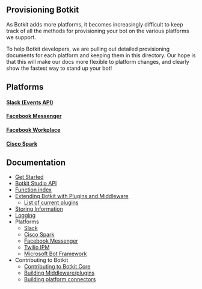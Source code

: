 ## Provisioning Botkit
As Botkit adds more platforms, it becomes increasingly difficult to keep track of all the methods for provisioning your bot on the various platforms we support. 

To help Botkit developers, we are pulling out detailed provisioning documents for each platform and keeping them in this directory. Our hope is that this will make our docs more flexible to platform changes, and clearly show the fastest way to stand up your bot!

## Platforms

#### [Slack (Events API)](slack-events-api.md)

#### [Facebook Messenger](facebook_messenger.md)

#### [Facebook Workplace ](facebook_workplace.md)

#### [Cisco Spark](cisco-spark.md)

## Documentation

* [Get Started](docs/readme.md)
* [Botkit Studio API](docs/readme-studio.md)
* [Function index](docs/readme.md#developing-with-botkit)
* [Extending Botkit with Plugins and Middleware](docs/middleware.md)
  * [List of current plugins](docs/readme-middlewares.md)
* [Storing Information](docs/storage.md)
* [Logging](docs/logging.md)
* Platforms
  * [Slack](docs/readme-slack.md)
  * [Cisco Spark](docs/readme-ciscospark.md)
  * [Facebook Messenger](docs/readme-facebook.md)
  * [Twilio IPM](docs/readme-twilioipm.md)
  * [Microsoft Bot Framework](docs/readme-botframework.md)
* Contributing to Botkit
  * [Contributing to Botkit Core](CONTRIBUTING.md)
  * [Building Middleware/plugins](docs/howto/build_middleware.md)
  * [Building platform connectors](docs/howto/build_connector.md)
